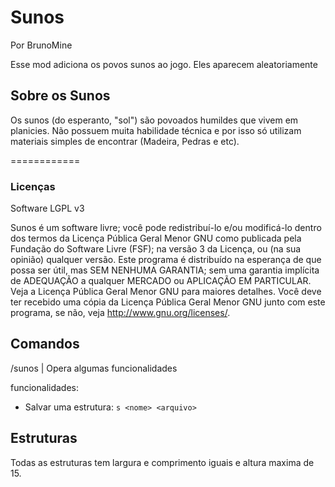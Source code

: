 Sunos 
===========

Por BrunoMine

Esse mod adiciona os povos sunos ao jogo.
Eles aparecem aleatoriamente

## Sobre os Sunos
Os sunos (do esperanto, "sol") são povoados humildes que vivem 
em planicies. Não possuem muita habilidade técnica e por isso 
só utilizam materiais simples de encontrar 
(Madeira, Pedras e etc).

============

### Licenças 

Software LGPL v3

Sunos é um software livre; você pode redistribuí-lo e/ou 
modificá-lo dentro dos termos da Licença Pública Geral Menor GNU 
como publicada pela Fundação do Software Livre (FSF); na versão 3 
da Licença, ou (na sua opinião) qualquer versão.
Este programa é distribuído na esperança de que possa ser útil, 
mas SEM NENHUMA GARANTIA; sem uma garantia implícita de ADEQUAÇÃO
a qualquer MERCADO ou APLICAÇÃO EM PARTICULAR. Veja a
Licença Pública Geral Menor GNU para maiores detalhes.
Você deve ter recebido uma cópia da Licença Pública 
Geral Menor GNU junto com este programa, 
se não, veja <http://www.gnu.org/licenses/>.

## Comandos

/sunos <func> | Opera algumas funcionalidades

funcionalidades:

- Salvar uma estrutura: `s <nome> <arquivo>`

## Estruturas

Todas as estruturas tem largura e comprimento iguais e altura
maxima de 15.

